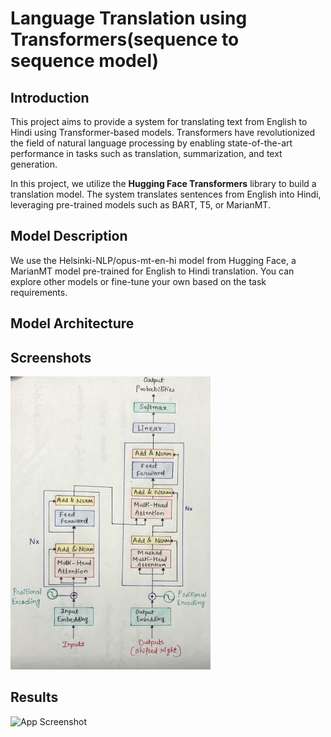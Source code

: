 # Language Translation using Transformers(sequence to sequence model)
## Introduction
This project aims to provide a system for translating text from English to Hindi using Transformer-based models. Transformers have revolutionized the field of natural language processing by enabling state-of-the-art performance in tasks such as translation, summarization, and text generation.

In this project, we utilize the **Hugging Face Transformers** library to build a translation model. The system translates sentences from English into Hindi, leveraging pre-trained models such as BART, T5, or MarianMT.
## Model Description
We use the Helsinki-NLP/opus-mt-en-hi model from Hugging Face, a MarianMT model pre-trained for English to Hindi translation. You can explore other models or fine-tune your own based on the task requirements.
## Model Architecture


## Screenshots

![App Screenshot](https://github.com/danypetkar/Language-Translation-using-Transformers-sequence-to-sequence-model-/blob/main/IMG_4514h%20(Phone).jpg)

## Results

![App Screenshot](https://via.placeholder.com/468x300?text=App+Screenshot+Here)
